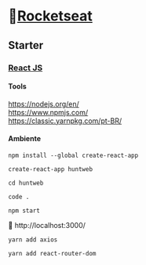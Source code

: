 # :rocket:[Rocketseat](https://rocketseat.com.br/)

## Starter

### [React JS](https://pt-br.reactjs.org/)

#### Tools

https://nodejs.org/en/  
https://www.npmjs.com/  
https://classic.yarnpkg.com/pt-BR/  

#### Ambiente

```
npm install --global create-react-app
```

```
create-react-app huntweb
```

```
cd huntweb
```

```
code .
```

```
npm start
```

:link: http://localhost:3000/  

```
yarn add axios
```

```
yarn add react-router-dom
```